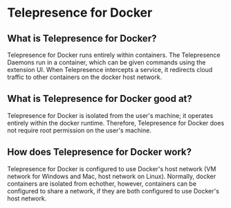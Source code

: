 # Telepresence for Docker

## What is Telepresence for Docker?

Telepresence for Docker runs entirely within containers. The Telepresence Daemons run in a container, which can be given commands using the extension UI. When Telepresence intercepts a service, it redirects cloud traffic to other containers on the docker host network.

## What is Telepresence for Docker good at?

Telepresence for Docker is isolated from the user's machine; it operates entirely within the docker runtime. Therefore, Telepresence for Docker does not require root permission on the user's machine.

## How does Telepresence for Docker work?

Telepresence for Docker is configured to use Docker's host network (VM network for Windows and Mac, host network on Linux). Normally, docker containers are isolated from echother, however, containers can be configured to share a network, if they are both configured to use Docker's host network.
